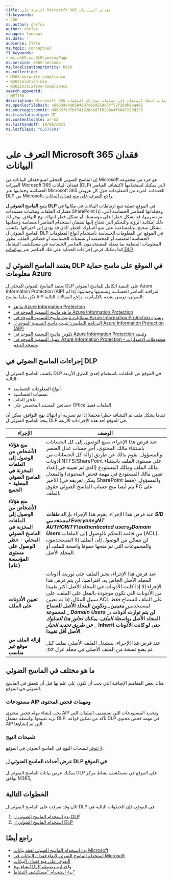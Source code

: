 ```yaml
---
title: التعرف على Microsoft 365 فقدان البيانات
f1.keywords:
- CSH
ms.author: chrfox
author: chrfox
manager: laurawi
ms.date: ''
audience: ITPro
ms.topic: conceptual
f1_keywords:
- ms.o365.cc.DLPLandingPage
ms.service: O365-seccomp
ms.localizationpriority: high
ms.collection:
- M365-security-compliance
- m365solution-mip
- m365initiative-compliance
search.appverid:
- MET150
description: Microsoft 365 الماسح الضوئي لفقد البيانات في الموقع إلى توسيع مراقبة أنشطة الملفات والإجراءات المتعلقة بالحماية لتلك الملفات إلى عمليات مشاركة الملفات SharePoint المجلدات ومكتبات المستندات. يتم فحص الملفات وحمايتها بواسطة ماسح ضوئي لحماية معلومات Azure (AIP)
ms.openlocfilehash: c696d4c4e8504d07ce69554c6ff52f264b8ba491
ms.sourcegitcommit: d4b867e37bf741528ded7fb289e4f6847228d2c5
ms.translationtype: MT
ms.contentlocale: ar-SA
ms.lasthandoff: 10/06/2021
ms.locfileid: "63575691"
---
```

# <a name="learn-about-the-microsoft-365-data-loss-prevention-on-premises-scanner"></a>التعرف على Microsoft 365 فقدان البيانات

إن الماسح الضوئي المحلي لمنع فقدان البيانات من Microsoft هو جزء من مجموعة الميزات Microsoft 365 فقدان البيانات (DLP) التي يمكنك استخدامها لاكتشاف العناصر الحساسة وحمايتها عبر Microsoft 365 الخدمات. لمزيد من المعلومات حول كل عروض DLP من Microsoft، راجع [التعرف على منع فقدان البيانات](dlp-learn-about-dlp.md).

يتتبع **الماسح الضوئي ل DLP** في الموقع عملية تتبع ارتباطات البيانات في مكانها في مشاركة الملفات ومكتبات مستندات SharePoint ومجلداتها للعناصر الحساسة التي، إذا تم تسريبها، قد تشكل خطرا على مؤسستك أو تشكل خطر انتهاك نهج التوافق. يوفر لك ذلك إمكانية الرؤية والتحكم التي تحتاج إليها لضمان استخدام العناصر الحساسة وحمايتها بشكل صحيح، وللمساعدة على منع السلوك الخطر الذي قد يؤدي إلى اختراقها. يكشف الماسح الضوئي ل DLP في الموقع عن المعلومات الحساسة باستخدام أنواع المعلومات الحساسة [](create-a-custom-sensitive-information-type.md) المضمنة أو المخصصة [](sensitivity-labels.md) أو تسميات الحساسية أو خصائص الملف.[](sensitive-information-type-entity-definitions.md) تظهر المعلومات المتعلقة بما يفعله المستخدمون بالعناصر الحساسة في مستكشف النشاط، [](data-classification-activity-explorer.md) كما يمكنك فرض إجراءات الحماية على تلك العناصر عبر [سياسات DLP](create-test-tune-dlp-policy.md).

## <a name="the-dlp-on-premises-scanner-relies-on-azure-information-protection-scanner"></a>يعتمد الماسح الضوئي ل DLP في الموقع على ماسح حماية معلومات Azure

يعتمد الماسح الضوئي المحلي ل DLP على التنفيذ الكامل للماسح الضوئي Azure Information Protection (AIP) لمراقبة العناصر الحساسة وتسميتها وحمايتها. إذا لم تكن ملما بماسح AIP الضوئي، نوصي بشدة بالإلمام به. راجع المقالات التالية:

- [ما هو Azure Information Protection](/azure/information-protection/what-is-information-protection)
- [ما هو ماسح التسمية الموحد في Azure Information Protection](/azure/information-protection/deploy-aip-scanner)
- [متطلبات تثبيت ماسح التسمية الموحد في Azure Information Protection ونشره](/azure/information-protection/deploy-aip-scanner-prereqs)
- [البرنامج التعليمي: تثبيت ماسح التسمية الموحد ل Azure Information Protection (AIP)](/azure/information-protection/tutorial-install-scanner)
- [تكوين ماسح التسمية الموحد في Azure Information Protection وتثبيته](/azure/information-protection/deploy-aip-scanner-configure-install)
- [عميل التسمية الموحد في Azure Information Protection - محفوظات الإصدارات ونسخة الدعم](/azure/information-protection/rms-client/unifiedlabelingclient-version-release-history)

## <a name="dlp-on-premises-scanner-actions"></a>إجراءات الماسح الضوئي في DLP

يكشف الماسح الضوئي ل DLP في الموقع عن الملفات باستخدام إحدى الطرق الأربعة التالية:

- أنواع المعلومات الحساسة
- تسميات الحساسية
- ملحق الملف
- خصائص المستند المخصص على Office الملفات فقط 

عندما يشكل ملف تم اكتشافه خطرا محتملا إذا تم تسريبه أو انتهاك نهج التوافق، يمكن أن يتخذ الماسح الضوئي ل DLP في الموقع أحد هذه الإجراءات الأربعة.

|الإجراء |الوصف  |
|---------|---------|
|**منع هؤلاء الأشخاص من الوصول إلى الملفات المخزنة في الماسح الضوئي المحلية - الجميع** | عند فرض هذا الإجراء، يمنع الوصول إلى كل الحسابات باستثناء مالك المحتوى، آخر حساب عدل العنصر والمسؤول. يقوم بذلك عن طريق إزالة كل الحسابات من أذونات NTFS/SharePoint على مستوى الملف باستثناء مالك الملف ومالك المستودع (الذي تم تعيينه في إعداد تعيين مالك المستودع في مهمة فحص [](/azure/information-protection/deploy-aip-scanner-configure-install#use-a-data-loss-prevention-dlp-policy-public-preview) المحتوى) والمعدل الأخير (يمكن تعريفه في SharePoint فقط) والمسؤول. يتم أيضا منح حساب الماسح الضوئي حقوق FC على الملف.|
|**منع هؤلاء الأشخاص من الوصول إلى الملفات المخزنة في الماسح الضوئي المحلي - حظر الوصول على مستوى المؤسسة (عام)**    |عند فرض هذا الإجراء، يقوم هذا الإجراء بإزالة **_ملفات SID لمستخدمي Everyone_*_و_*_NT AUTHORITY\authenticated users_*_و_*_Domain Users_** من قائمة التحكم بالوصول إلى الملفات (ACL). لن يتمكن من الوصول إلى الملف إلا المستخدمون والمجموعات التي تم منحها حقوقا واضحة للملف أو المجلد الأصل.|
|**تعيين الأذونات على الملف**|عند فرض هذا الإجراء، يجبر الملف على توريث أذونات المجلد الأصل الخاص به. افتراضيا، لن يتم فرض هذا الإجراء إلا إذا كانت الأذونات في المجلد الأصل أكثر تقييدا من الأذونات التي تكون موجودة بالفعل على الملف. على سبيل المثال، إذا تم تعيين ACL على الملف للسماح فقط لمستخدمين ***معينين_* وتكوين المجلد الأصل للسماح لمجموعة _ _Domain Users_ _، لن يتم توارث أذونات المجلد الأصل بواسطة *الملف. يمكنك تجاوز هذا السلوك عن طريق تحديد الخيار _* Inherit حتى لو كانت الأذونات الأصل أقل تقييدا**.|
|**إزالة الملف من موقع غير مناسب**|عند فرض هذا الإجراء، يستبدل الملف الأصلي بملف كبل .txt ثم يضع نسخة من الملف الأصلي في مجلد عزل. 

## <a name="whats-different-in-the-on-premises-scanner"></a>ما هو مختلف في الماسح الضوئي

هناك بعض المفاهيم الإضافية التي يجب أن تكون على علم بها قبل أن تتعمق في الماسح الضوئي في الموقع.

### <a name="aip-repositories-and-content-scan-jobs"></a>مستودعات AIP ومهمات فحص المحتوى

يجب إنشاء مهام فحص محتوى AIP وتحديد المستودعات التي تستضيف الملفات التي تريد تقييمها بواسطة مشغل DLP. تأكد من تمكين قواعد DLP في مهمة فحص محتوى AIP التي تم إنشاؤها.

### <a name="policy-tips"></a>تلميحات النهج

[لا تتوفر](use-notifications-and-policy-tips.md) تلميحات النهج في الماسح الضوئي في الموقع.


### <a name="viewing-dlp-on-premises-scanner-events"></a>عرض أحداث الماسح الضوئي ل DLP في الموقع

يمكنك عرض بيانات الماسح الضوئي ل DLP على الموقع في مستكشف نشاط مركز توافق M365[.](data-classification-activity-explorer.md) 

## <a name="next-steps"></a>الخطوات التالية

الآن وقد تعرفت على الماسح الضوئي ل DLP في الموقع، فإن الخطوات التالية هي:

1. [بدء استخدام الماسح الضوئي ل DLP](dlp-on-premises-scanner-get-started.md)
2. [استخدام الماسح الضوئي ل DLP](dlp-on-premises-scanner-use.md)

## <a name="see-also"></a>راجع أيضًا

- [بدء استخدام الماسح الضوئي لفقد بيانات Microsoft](dlp-on-premises-scanner-get-started.md)
- [استخدام الماسح الضوئي لاتقاء فقدان البيانات في Microsoft](dlp-on-premises-scanner-use.md)
- [التعرف على منع فقدان البيانات](dlp-learn-about-dlp.md)
- [إنشاء نهج DLP واختباره وضبطه](create-test-tune-dlp-policy.md)
- [بدء استخدام "مستكشف النشاط"](data-classification-activity-explorer.md)